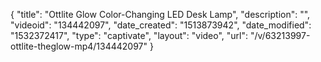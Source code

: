 {
    "title": "Ottlite Glow Color-Changing LED Desk Lamp",
    "description": "",
    "videoid": "134442097",
    "date_created": "1513873942",
    "date_modified": "1532372417",
    "type": "captivate",
    "layout": "video",
    "url": "\/v\/63213997-ottlite-theglow-mp4\/134442097"
}